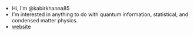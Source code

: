 - Hi, I’m @kabirkhanna85
- I’m interested in anything to do with quantum information, statistical, and condensed matter physics. 
- [website]([url](https://kabirkhanna85.com/))
<!---
kabirkhanna85/kabirkhanna85 is a ✨ special ✨ repository because its `README.md` (this file) appears on your GitHub profile.
You can click the Preview link to take a look at your changes.
--->
